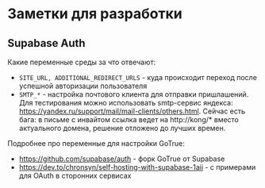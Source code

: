 # Заметки для разработки

## Supabase Auth

Какие переменные среды за что отвечают:
* ```SITE_URL, ADDITIONAL_REDIRECT_URLS``` - куда происходит переход после успешной авторизации пользователя
* ```SMTP_*``` - настройка почтового клиента для отправки пришлашений. Для тестирования можно использовать smtp-сервис яндекса: https://yandex.ru/support/mail/mail-clients/others.html. Сейчас есть бага: в письме с инвайтом ссылка ведет на http://kong/* вместо актуального домена, решение отложено до лучших времен.  

Подробнее про переменные для настройки GoTrue:
* https://github.com/supabase/auth - форк GoTrue от Supabase
* https://dev.to/chronsyn/self-hosting-with-supabase-1aii - с примерами для OAuth в сторонних сервисах
